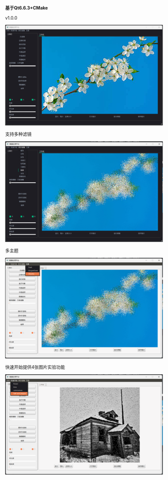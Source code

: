 **基于Qt6.6.3+CMake**

v1.0.0

![demo](./images/demo.png)

支持多种滤镜

![demo](./images/demo01.png)

多主题

![demo](./images/demo02.png)

快速开始提供4张图片实验功能

![demo](./images/demo03.png)
